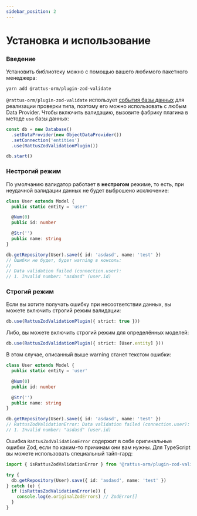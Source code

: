 ```yaml
---
sidebar_position: 2
---
```


# Установка и использование

### Введение

Установить библиотеку можно с помощью вашего любимого пакетного менеджера: 
```bash
yarn add @rattus-orm/plugin-zod-validate
```

`@rattus-orm/plugin-zod-validate` использует [события базы данных](/docs/docs-core/events) 
для реализации проверки типа, поэтому его можно использовать с любым Data Provider. Чтобы 
включить валидацию, вызовите фабрику плагина в методе `use` базы данных:

```typescript
const db = new Database()
  .setDataProvider(new ObjectDataProvider())
  .setConnection('entities')
  .use(RattusZodValidationPlugin())

db.start()
```

### Нестрогий режим

По умолчанию валидатор работает в **нестрогом** режиме, то есть, при неудачной валидации данных
не будет выброшено исключение:

```typescript
class User extends Model {
  public static entity = 'user'

  @Num(0)
  public id: number

  @Str('')
  public name: string
}

db.getRepository(User).save({ id: 'asdasd', name: 'test' })
// Ошибки не будет, будет warning в консоль: 
// 
// Data validation failed (connection.user):
// 1. Invalid number: "asdasd" (user.id)
```

### Строгий режим
Если вы хотите получать ошибку при несоответствии данных, вы можете включить строгий
режим валидации: 
```typescript
db.use(RattusZodValidationPlugin({ strict: true }))
```
Либо, вы можете включить строгий режим для определённых моделей: 
```typescript
db.use(RattusZodValidationPlugin({ strict: [User.entity] }))
```
В этом случае, описанный выше warning станет текстом ошибки: 
```typescript
class User extends Model {
  public static entity = 'user'

  @Num(0)
  public id: number

  @Str('')
  public name: string
}

db.getRepository(User).save({ id: 'asdasd', name: 'test' })
// RattusZodValidationError: Data validation failed (connection.user):
// 1. Invalid number: "asdasd" (user.id)
```

Ошибка `RattusZodValidationError` содержит в себе оригинальные ошибки Zod, если по каким-то
причинам они вам нужны. Для TypeScript вы можете использовать специальный тайп-гард: 

```typescript
import { isRattusZodValidationError } from '@rattus-orm/plugin-zod-validate'

try {
  db.getRepository(User).save({ id: 'asdasd', name: 'test' })
} catch (e) {
  if (isRattusZodValidationError(e)) {
    console.log(e.originalZodErrors) // ZodError[]
  }
}
```
